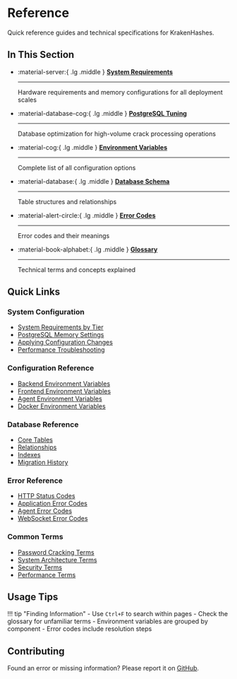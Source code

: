 # Reference

Quick reference guides and technical specifications for KrakenHashes.

## In This Section

<div class="grid cards" markdown>

-   :material-server:{ .lg .middle } **[System Requirements](system-requirements.md)**

    ---

    Hardware requirements and memory configurations for all deployment scales

-   :material-database-cog:{ .lg .middle } **[PostgreSQL Tuning](postgresql-tuning.md)**

    ---

    Database optimization for high-volume crack processing operations

-   :material-cog:{ .lg .middle } **[Environment Variables](environment.md)**

    ---

    Complete list of all configuration options

-   :material-database:{ .lg .middle } **[Database Schema](database.md)**

    ---

    Table structures and relationships

-   :material-alert-circle:{ .lg .middle } **[Error Codes](errors.md)**

    ---

    Error codes and their meanings

-   :material-book-alphabet:{ .lg .middle } **[Glossary](glossary.md)**

    ---

    Technical terms and concepts explained

</div>

## Quick Links

### System Configuration
- [System Requirements by Tier](system-requirements.md#quick-reference-table)
- [PostgreSQL Memory Settings](postgresql-tuning.md#understanding-each-setting)
- [Applying Configuration Changes](system-requirements.md#applying-configuration-changes)
- [Performance Troubleshooting](postgresql-tuning.md#troubleshooting)

### Configuration Reference
- [Backend Environment Variables](environment.md#backend-configuration)
- [Frontend Environment Variables](environment.md#frontend-configuration)
- [Agent Environment Variables](environment.md#agent-configuration)
- [Docker Environment Variables](environment.md#docker-configuration)

### Database Reference
- [Core Tables](database.md#core-tables)
- [Relationships](database.md#relationships)
- [Indexes](database.md#indexes)
- [Migration History](database.md#migrations)

### Error Reference
- [HTTP Status Codes](errors.md#http-status-codes)
- [Application Error Codes](errors.md#application-errors)
- [Agent Error Codes](errors.md#agent-errors)
- [WebSocket Error Codes](errors.md#websocket-errors)

### Common Terms
- [Password Cracking Terms](glossary.md#password-cracking)
- [System Architecture Terms](glossary.md#architecture)
- [Security Terms](glossary.md#security)
- [Performance Terms](glossary.md#performance)

## Usage Tips

!!! tip "Finding Information"
    - Use `Ctrl+F` to search within pages
    - Check the glossary for unfamiliar terms
    - Environment variables are grouped by component
    - Error codes include resolution steps

## Contributing

Found an error or missing information? Please report it on [GitHub](https://github.com/ZerkerEOD/krakenhashes/issues).